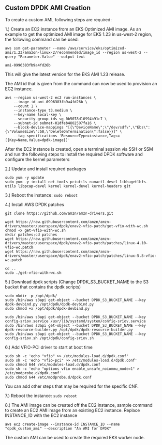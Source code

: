 ## Custom DPDK AMI Creation

To create a custom AMI, following steps are required:

1.) Create an EC2 instance from an EKS Optimized AMI image. As an example to get the optimized AMI image for EKS 1.23 in us-west-2 region, the following command can be used:

```
aws ssm get-parameter --name /aws/service/eks/optimized-ami/1.23/amazon-linux-2/recommended/image_id --region us-west-2 --query "Parameter.Value" --output text

ami-0996383fb9a4fd26b
```

This will give the latest version for the EKS AMI 1.23 release.

The AMI id that is given from the command can now be used to provision an EC2 instance.

```
aws --region us-west-2 ec2 run-instances \
    --image-id ami-0996383fb9a4fd26b \
    --count 1 \
    --instance-type t3.medium \
    --key-name local-key \
    --security-group-ids sg-0b5078d10994b91c7 \
    --subnet-id subnet-01dfeb4802507fa16 \
    --block-device-mappings "[{\"DeviceName\":\"/dev/sdf\",\"Ebs\":{\"VolumeSize\":50,\"DeleteOnTermination\":false}}]" \
    --tag-specifications 'ResourceType=instance,Tags=[{Key=Name,Value=dpdk-image}]'
```



After the EC2 instance is created, open a terminal session via SSH or SSM and run the following steps to install the required DPDK software and configure the kernel parameters:

2.) Update and install required packages

```
sudo yum -y update
sudo yum -y install net-tools pciutils numactl-devel libhugetlbfs-utils libpcap-devel kernel kernel-devel kernel-headers git
```

3.) Reboot the instance: `sudo reboot`

4.) Install AWS DPDK patches

```
git clone https://github.com/amzn/amzn-drivers.git

wget https://raw.githubusercontent.com/amzn/amzn-drivers/master/userspace/dpdk/enav2-vfio-patch/get-vfio-with-wc.sh
chmod +x get-vfio-with-wc.sh
mkdir patches;cd patches
wget https://raw.githubusercontent.com/amzn/amzn-drivers/master/userspace/dpdk/enav2-vfio-patch/patches/linux-4.10-vfio-wc.patch
wget https://raw.githubusercontent.com/amzn/amzn-drivers/master/userspace/dpdk/enav2-vfio-patch/patches/linux-5.8-vfio-wc.patch

cd ..
sudo ./get-vfio-with-wc.sh
```

5.) Download dpdk scripts (Change DPDK_S3_BUCKET_NAME to the S3 bucket that contains the dpdk scripts)

```
sudo mkdir -p /opt/dpdk/
sudo /bin/aws s3api get-object --bucket DPDK_S3_BUCKET_NAME --key dpdk-devbind.py /opt/dpdk/dpdk-devbind.py
sudo chmod +x /opt/dpdk/dpdk-devbind.py

sudo /bin/aws s3api get-object --bucket DPDK_S3_BUCKET_NAME --key config-sriov.service /usr/lib/systemd/system/config-sriov.service
sudo /bin/aws s3api get-object --bucket DPDK_S3_BUCKET_NAME --key dpdk-resource-builder.py /opt/dpdk/dpdk-resource-builder.py
sudo /bin/aws s3api get-object --bucket DPDK_S3_BUCKET_NAME --key config-sriov.sh /opt/dpdk/config-sriov.sh
```

6.) Add VFIO-PCI driver to start at boot time

```
sudo sh -c 'echo "vfio" >> /etc/modules-load.d/dpdk.conf'
sudo sh -c 'echo "vfio-pci" >> /etc/modules-load.d/dpdk.conf'
sudo chmod 644 /etc/modules-load.d/dpdk.conf
sudo sh -c 'echo "options vfio enable_unsafe_noiommu_mode=1" > /etc/modprobe.d/dpdk.conf'
sudo chmod 644 /etc/modprobe.d/dpdk.conf
```

You can add other steps that may be required for the specific CNF.

7.) Reboot the instance: `sudo reboot`

8.) The AMI image can be created off the EC2 instance, sample command to create an EC2 AMI image from an existing EC2 instance. Replace INSTANCE_ID with the EC2 instance

```
aws ec2 create-image --instance-id INSTANCE_ID --name "dpdk_custom_ami" --description "An AMI for DPDK"
```

The custom AMI can be used to create the required EKS worker node.